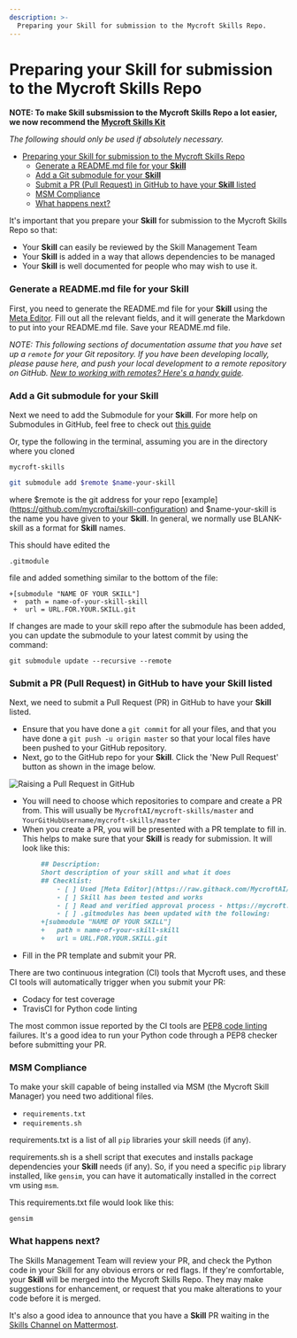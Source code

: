```yaml
---
description: >-
  Preparing your Skill for submission to the Mycroft Skills Repo.
---
```


# Preparing your Skill for submission to the Mycroft Skills Repo

**NOTE: To make Skill subsmission to the Mycroft Skills Repo a lot easier, we now recommend the [Mycroft Skills Kit](https://mycroft.ai/documentation/skills/msk)**

_The following should only be used if absolutely necessary._

- [Preparing your Skill for submission to the Mycroft Skills Repo](#preparing-your-skill-for-submission-to-the-mycroft-skills-repo)
    + [Generate a README.md file for your **Skill**](#generate-a-readmemd-file-for-your-skill)
    + [Add a Git submodule for your **Skill**](#add-a-git-submodule-for-your-skill)
    + [Submit a PR (Pull Request) in GitHub to have your **Skill** listed](#submit-a-pr-pull-request-in-github-to-have-your-skill-listed)
    + [MSM Compliance](#msm-compliance)
    + [What happens next?](#what-happens-next)

It's important that you prepare your **Skill** for submission to the Mycroft Skills Repo so that:

* Your **Skill** can easily be reviewed by the Skill Management Team
* Your **Skill** is added in a way that allows dependencies to be managed
* Your **Skill** is well documented for people who may wish to use it.

### Generate a README.md file for your **Skill**
First, you need to generate the README.md file for your **Skill** using the [Meta Editor](https://raw.githack.com/MycroftAI/mycroft-skills/19.02/meta_editor.html). Fill out all the relevant fields, and it will generate the Markdown to put into your README.md file. Save your README.md file.

_NOTE: This following sections of documentation assume that you have set up a `remote` for your Git repository. If you have been developing locally, please pause here, and push your local development to a remote repository on GitHub. [New to working with remotes? Here's a handy guide](https://help.github.com/articles/adding-a-remote/)._

### Add a Git submodule for your **Skill**
Next we need to add the Submodule for your **Skill**. For more help on Submodules in GitHub, feel free to check out [this guide](https://github.com/blog/2104-working-with-submodules)

Or, type the following in the terminal, assuming you are in the directory where you cloned

`mycroft-skills`

```bash
git submodule add $remote $name-your-skill
```

where $remote is the git address for your repo [example] (https://github.com/mycroftai/skill-configuration) and $name-your-skill is the name you have given to your **Skill**. In general, we normally use BLANK-skill as a format for **Skill** names.

This should have edited the

`.gitmodule`

file and added something similar to the bottom of the file:

```
+[submodule "NAME OF YOUR SKILL"]
 +	path = name-of-your-skill-skill
 +	url = URL.FOR.YOUR.SKILL.git
```

If changes are made to your skill repo after the submodule has been added, you can update the submodule to your latest commit by using the command:

`git submodule update --recursive --remote`

### Submit a PR (Pull Request) in GitHub to have your **Skill** listed

Next, we need to submit a Pull Request (PR) in GitHub to have your **Skill** listed.

* Ensure that you have done a `git commit` for all your files, and that you have done a `git push -u origin master` so that your local files have been pushed to your GitHub repository.
* Next, go to the GitHub repo for your **Skill**. Click the 'New Pull Request' button as shown in the image below.

![Raising a Pull Request in GitHub](https://mycroft.ai/wp-content/uploads/2017/12/git-pull-request.png "Raising a Pull Request in GitHub")

* You will need to choose which repositories to compare and create a PR from. This will  usually be `MycroftAI/mycroft-skills/master` and `YourGitHubUsername/mycroft-skills/master`
* When  you create a PR, you will be presented with a PR template to fill in. This helps to make sure that your **Skill** is ready for submission. It will look like this:

```md
		## Description:
		Short description of your skill and what it does
		## Checklist:
  			- [ ] Used [Meta Editor](https://raw.githack.com/MycroftAI/mycroft-skills/19.02/meta_editor.html) to generate the skill README
  			- [ ] Skill has been tested and works
			- [ ] Read and verified approval process - https://mycroft.ai/documentation/skills/skills-acceptance-process (Can require a community member vouching for skill)
  			- [ ] .gitmodules has been updated with the following:
  		+[submodule "NAME OF YOUR SKILL"]
  		+	path = name-of-your-skill-skill
  		+	url = URL.FOR.YOUR.SKILL.git
```

* Fill in the PR template and submit your PR.

There are two continuous integration (CI) tools that Mycroft uses, and these CI tools will automatically trigger when you submit your PR:

* Codacy for test coverage
* TravisCI for Python code linting

The most common issue reported by the CI tools are [PEP8 code linting](https://pypi.python.org/pypi/pep8) failures. It's a good idea to run your Python code through a PEP8 checker before submitting your PR.

### MSM Compliance
To make your skill capable of being installed via MSM (the Mycroft Skill Manager) you need two additional files.
* `requirements.txt`
* `requirements.sh`

requirements.txt is a list of all `pip` libraries your skill needs (if any).

requirements.sh is a shell script that executes and installs package dependencies your **Skill** needs (if any).
So, if you need a specific `pip` library installed, like `gensim`, you can have it automatically installed in the correct vm using `msm`.

This requirements.txt file would look like this:
```
gensim
```

### What happens next?

The Skills Management Team will review your PR, and check the Python code in your Skill for any obvious errors or red flags. If they're comfortable, your **Skill** will be merged into the Mycroft Skills Repo. They may make suggestions for enhancement, or request that you make alterations to your code before it is merged.

It's also a good idea to announce that you have a **Skill** PR waiting in the [Skills Channel on Mattermost](https://chat.mycroft.ai/community/channels/skills).
